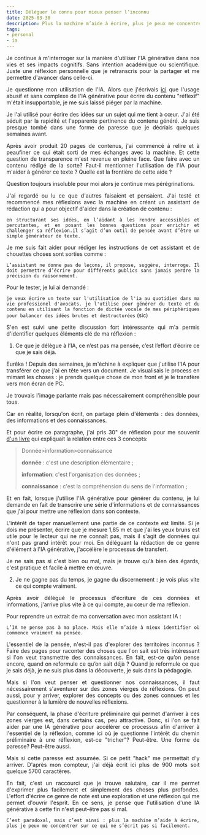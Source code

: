 ```yaml
---
title: Déléguer le connu pour mieux penser l’inconnu
date: 2025-03-30
description: Plus la machine m’aide à écrire, plus je peux me concentrer sur ce qui ne s’écrit pas si facilement
tags: 
- personal
- ia
---
```


<div style="text-align: justify"> 

Je continue à m'interroger sur la manière d'utiliser l'IA générative dans nos vies et ses impacts cognitifs. Sans intention académique ou scientifique. Juste une réflexion personnelle que je retranscris pour la partager et me permettre d'avancer dans celle-ci. 

Je questionne mon utilisation de l'IA. Alors que j'écrivais [ici](https://floernt.github.io/reflexions/post/ia-transformation/) que l'usage abusif et sans complexe de l'IA générative pour écrire du contenu "réflexif" m'était insupportable, je me suis laissé piéger par la machine. 

Je l'ai utilisé pour écrire des idées sur un sujet qui me tient à cœur. J'ai été séduit par la rapidité et l'apparente pertinence du contenu généré. Je suis presque tombé dans une forme de paresse que je décriais quelques semaines avant. 

Après avoir produit 20 pages de contenus, j'ai commencé à relire et à peaufiner ce qui était sorti de mes échanges avec la machine. Et cette question de transparence m'est revenue en pleine face. Que faire avec un contenu rédigé de la sorte? Faut-il mentionner l'utilisation de l'IA pour m'aider à générer ce texte ? Quelle est la frontière de cette aide ?

Question toujours insoluble pour moi alors je continue mes pérégrinations. 

J'ai regardé ou lu ce que d'autres faisaient et pensaient. J'ai testé et recommencé mes réflexions avec la machine en créant un assistant de rédaction qui a pour objectif d'aider dans la création de contenu : 

`en structurant ses idées, en l’aidant à les rendre accessibles et percutantes, et en posant les bonnes questions pour enrichir et challenger sa réflexion.il s’agit d’un outil de pensée avant d’être un simple générateur de texte.`

Je me suis fait aider pour rédiger les instructions de cet assistant et de chouettes choses sont sorties comme : 

``L’assistant ne donne pas de leçons, il propose, suggère, interroge. Il doit permettre d’écrire pour différents publics sans jamais perdre la précision du raisonnement.``

Pour le tester, je lui ai demandé : 

`je veux écrire un texte sur l'utilisation de l'ia au quotidien dans ma vie professionel d'avocats. je l'utilise pour générer du texte et du contenu en utilisant la fonction de dictée vocale de mes périphériques pour balancer des idées brutes et destructurées` (sic)

S'en est suivi une petite discussion fort intéressante qui m'a permis d'identifier quelques éléments clé de ma réflexion : 

1)  Ce que je délègue à l’IA, ce n’est pas ma pensée, c’est l’effort d’écrire ce que je sais déjà. 

Eurêka ! Depuis des semaines, je m'échine à expliquer que j'utilise l'IA pour transférer ce que j'ai en tête vers un document. Je visualisais le process en mimant les choses : je prends quelque chose de mon front et je le transfère vers mon écran de PC. 

Je trouvais l'image parlante mais pas nécessairement compréhensible pour tous. 

Car en réalité, lorsqu'on écrit, on partage plein d'éléments : des données, des informations et des connaissances.

Et pour écrire ce paragraphe, j'ai pris 30" de réflexion pour me souvenir [d'un livre](https://www.odilejacob.fr/catalogue/sciences/informatique/vive-les-communs-numeriques-_9782415007980.php) qui expliquait la relation entre ces 3 concepts: 

>Donnée>information>connaissance 
>
>**donnée** : c'est une description élémentaire ; 
>
>**information**: c'est l'organisation des données ;
>
>**connaissance** : c'est la compréhension du sens de l'information ;

Et en fait, lorsque j'utilise l'IA générative pour générer du contenu, je lui demande en fait de transcrire une série d'informations et de connaissances que j'ai pour mettre une réflexion dans son contexte. 

L'intérêt de taper manuellement une partie de ce contexte est limité. Si je dois me présenter, écrire que je mesure 1,85 m et que j'ai les yeux bruns est utile pour le lecteur qui ne me connaît pas, mais il s'agit de données qui n'ont pas grand intérêt pour moi. En déléguant la rédaction de ce genre d'élément à l'IA générative, j'accélère le processus de transfert.

Je ne sais pas si c'est bien ou mal, mais je trouve qu'à bien des égards, c'est pratique et facile à mettre en œuvre. 

2)  Je ne gagne pas du temps, je gagne du discernement : je vois plus vite ce qui compte vraiment. 

Après avoir délégué le processus d'écriture de ces données et informations, j'arrive plus vite à ce qui compte, au cœur de ma réflexion. 

Pour reprendre un extrait de ma conversation avec mon assistant IA : 

`L’IA ne pense pas à ma place. Mais elle m’aide à mieux identifier où commence vraiment ma pensée.`

L'essentiel de la pensée, n'est-il pas d'explorer des territoires inconnus ? Faire des pages pour raconter des choses que l'on sait est très intéressant si l'on veut transmettre des connaissances. En fait, est-ce qu’on pense encore, quand on reformule ce qu’on sait déjà ? Quand je reformule ce que je sais déjà, je ne suis plus dans la découverte, je suis dans la pédagogie. 

Mais si l'on veut penser et questionner nos connaissances, il faut nécessairement s'aventurer sur des zones vierges de réflexions. On peut aussi, pour y arriver, explorer des concepts ou des zones connues et les questionner à la lumière de nouvelles réflexions. 

Par conséquent, la phase d'écriture préliminaire qui permet d'arriver à ces zones vierges est, dans certains cas, peu attractive. Donc, si l'on se fait aider par une IA générative pour accélérer ce processus afin d'arriver à l'essentiel de la réflexion, comme ici où je questionne l'intérêt du chemin préliminaire à une réflexion, est-ce "tricher"? Peut-être. Une forme de paresse? Peut-être aussi. 

Mais si cette paresse est assumée. Si ce petit "hack" me permettait d'y arriver. D'après mon compteur, j'ai déjà écrit ici plus de 900 mots soit quelque 5700 caractères. 

En fait, c'est un raccourci que je trouve salutaire, car il me permet d'exprimer plus facilement et simplement des choses plus profondes. L'effort d'écrire ce genre de note est une exploration et une réflexion qui me permet d'ouvrir l'esprit. En ce sens, je pense que l'utilisation d'une IA générative à cette fin n'est peut-être pas si mal. 

`C’est paradoxal, mais c’est ainsi : plus la machine m’aide à écrire, plus je peux me concentrer sur ce qui ne s’écrit pas si facilement.`
</div>